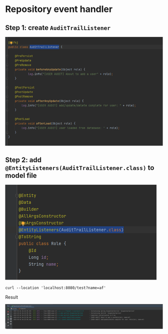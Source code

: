 # Repository event handler


## Step 1: create `AuditTrailListener`

![img.png](img.png)

## Step 2: add `@EntityListeners(AuditTrailListener.class)` to model file

![img_1.png](img_1.png)


    curl --location 'localhost:8080/test?name=af'


Result

![img_2.png](img_2.png)

